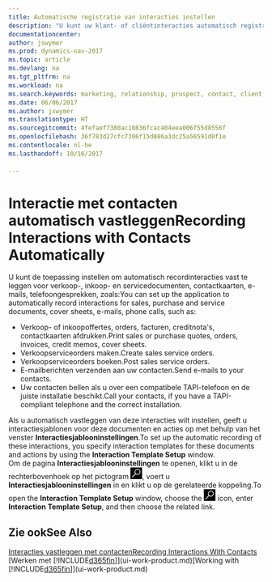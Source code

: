 ```yaml
---
title: Automatische registratie van interacties instellen
description: "U kunt uw klant- of cliëntinteracties automatisch registreren, bijvoorbeeld voor verkoop-, inkoop- en servicedocumenten of telefoongesprekken."
documentationcenter: 
author: jswymer
ms.prod: dynamics-nav-2017
ms.topic: article
ms.devlang: na
ms.tgt_pltfrm: na
ms.workload: na
ms.search.keywords: marketing, relationship, prospect, contact, client, customer
ms.date: 06/06/2017
ms.author: jswymer
ms.translationtype: HT
ms.sourcegitcommit: 4fefaef7380ac10836fcac404eea006f55d8556f
ms.openlocfilehash: 36f783d27cfc7306f15d086a3dc25a56591d0f1e
ms.contentlocale: nl-be
ms.lasthandoff: 10/16/2017

---
```

# <a name="recording-interactions-with-contacts-automatically"></a><span data-ttu-id="a8356-103">Interactie met contacten automatisch vastleggen</span><span class="sxs-lookup"><span data-stu-id="a8356-103">Recording Interactions with Contacts Automatically</span></span>
<span data-ttu-id="a8356-104">U kunt de toepassing instellen om automatisch recordinteracties vast te leggen voor verkoop-, inkoop- en servicedocumenten, contactkaarten, e-mails, telefoongesprekken, zoals:</span><span class="sxs-lookup"><span data-stu-id="a8356-104">You can set up the application to automatically record interactions for sales, purchase and service documents, cover sheets, e-mails, phone calls, such as:</span></span>

* <span data-ttu-id="a8356-105">Verkoop- of inkoopoffertes, orders, facturen, creditnota's, contactkaarten afdrukken.</span><span class="sxs-lookup"><span data-stu-id="a8356-105">Print sales or purchase quotes, orders, invoices, credit memos, cover sheets.</span></span>
* <span data-ttu-id="a8356-106">Verkoopserviceorders maken.</span><span class="sxs-lookup"><span data-stu-id="a8356-106">Create sales service orders.</span></span>
* <span data-ttu-id="a8356-107">Verkoopserviceorders boeken.</span><span class="sxs-lookup"><span data-stu-id="a8356-107">Post sales service orders.</span></span>
* <span data-ttu-id="a8356-108">E-mailberichten verzenden aan uw contacten.</span><span class="sxs-lookup"><span data-stu-id="a8356-108">Send e-mails to your contacts.</span></span>
* <span data-ttu-id="a8356-109">Uw contacten bellen als u over een compatibele TAPI-telefoon en de juiste installatie beschikt.</span><span class="sxs-lookup"><span data-stu-id="a8356-109">Call your contacts, if you have a TAPI-compliant telephone and the correct installation.</span></span>

<span data-ttu-id="a8356-110">Als u automatisch vastleggen van deze interacties wilt instellen, geeft u interactiesjablonen voor deze documenten en acties op met behulp van het venster **Interactiesjablooninstellingen**.</span><span class="sxs-lookup"><span data-stu-id="a8356-110">To set up the automatic recording of these interactions, you specify interaction templates for these documents and actions by using the **Interaction Template Setup** window.</span></span>  
<span data-ttu-id="a8356-111">Om de pagina **Interactiesjablooninstellingen** te openen, klikt u in de rechterbovenhoek op het pictogram ![Zoeken naar pagina of rapport](media/ui-search/search_small.png "pictogram Zoeken naar pagina of rapport"), voert u **Interactiesjablooninstellingen** in en klikt u op de gerelateerde koppeling.</span><span class="sxs-lookup"><span data-stu-id="a8356-111">To open the **Interaction Template Setup** window, choose the ![Search for Page or Report](media/ui-search/search_small.png "Search for Page or Report icon") icon, enter **Interaction Template Setup**, and then choose the related link.</span></span>

## <a name="see-also"></a><span data-ttu-id="a8356-112">Zie ook</span><span class="sxs-lookup"><span data-stu-id="a8356-112">See Also</span></span>
[<span data-ttu-id="a8356-113">Interacties vastleggen met contacten</span><span class="sxs-lookup"><span data-stu-id="a8356-113">Recording Interactions With Contacts</span></span>](marketing-interactions.md)  
<span data-ttu-id="a8356-114">[Werken met [!INCLUDE[d365fin](includes/d365fin_md.md)]](ui-work-product.md)</span><span class="sxs-lookup"><span data-stu-id="a8356-114">[Working with [!INCLUDE[d365fin](includes/d365fin_md.md)]](ui-work-product.md)</span></span>  

